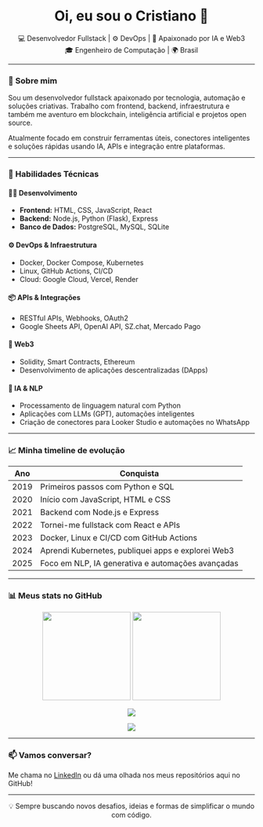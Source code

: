 <h1 align="center">Oi, eu sou o Cristiano 👋</h1>

<p align="center">
  💻 Desenvolvedor Fullstack | ⚙️ DevOps | 🧠 Apaixonado por IA e Web3<br/>
  🎓 Engenheiro de Computação | 🌍 Brasil
</p>

---

### 🚀 Sobre mim

Sou um desenvolvedor fullstack apaixonado por tecnologia, automação e soluções criativas. Trabalho com frontend, backend, infraestrutura e também me aventuro em blockchain, inteligência artificial e projetos open source.

Atualmente focado em construir ferramentas úteis, conectores inteligentes e soluções rápidas usando IA, APIs e integração entre plataformas.

---

### 🧠 Habilidades Técnicas

#### 👨‍💻 Desenvolvimento
- **Frontend:** HTML, CSS, JavaScript, React
- **Backend:** Node.js, Python (Flask), Express
- **Banco de Dados:** PostgreSQL, MySQL, SQLite

#### ⚙️ DevOps & Infraestrutura
- Docker, Docker Compose, Kubernetes  
- Linux, GitHub Actions, CI/CD  
- Cloud: Google Cloud, Vercel, Render

#### 📦 APIs & Integrações
- RESTful APIs, Webhooks, OAuth2  
- Google Sheets API, OpenAI API, SZ.chat, Mercado Pago

#### 🔐 Web3
- Solidity, Smart Contracts, Ethereum  
- Desenvolvimento de aplicações descentralizadas (DApps)

#### 🧠 IA & NLP
- Processamento de linguagem natural com Python  
- Aplicações com LLMs (GPT), automações inteligentes  
- Criação de conectores para Looker Studio e automações no WhatsApp

---

### 📈 Minha timeline de evolução

| Ano  | Conquista |
|------|-----------|
| 2019 | Primeiros passos com Python e SQL |
| 2020 | Início com JavaScript, HTML e CSS |
| 2021 | Backend com Node.js e Express |
| 2022 | Tornei-me fullstack com React e APIs |
| 2023 | Docker, Linux e CI/CD com GitHub Actions |
| 2024 | Aprendi Kubernetes, publiquei apps e explorei Web3 |
| 2025 | Foco em NLP, IA generativa e automações avançadas |

---

### 📊 Meus stats no GitHub

<p align="center">
  <img height="180em" src="https://github-readme-stats.vercel.app/api?username=cristianokoxne&show_icons=true&include_all_commits=true&count_private=true&theme=tokyonight" />
  <img height="180em" src="https://github-readme-stats.vercel.app/api/top-langs/?username=cristianokoxne&layout=compact&langs_count=10&theme=tokyonight" />
</p>

<p align="center">
  <img src="https://streak-stats.demolab.com?user=cristianokoxne&theme=tokyonight&hide_border=true" />
</p>

<p align="center">
  <img src="https://github-profile-trophy.vercel.app/?username=cristianokoxne&theme=dracula&column=7" />
</p>

---

### 📫 Vamos conversar?

Me chama no [LinkedIn](https://www.linkedin.com/in/seu-perfil) ou dá uma olhada nos meus repositórios aqui no GitHub!

---

<p align="center">
  💡 Sempre buscando novos desafios, ideias e formas de simplificar o mundo com código.
</p>
